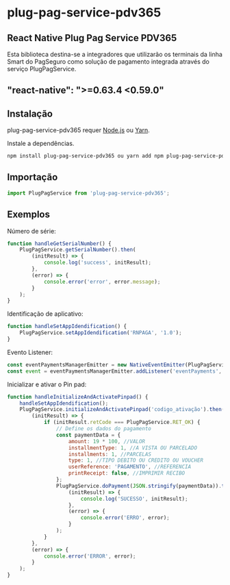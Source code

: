# plug-pag-service-pdv365

## React Native Plug Pag Service PDV365

Esta biblioteca destina-se a integradores que utilizarão os terminais da linha Smart do
PagSeguro como solução de pagamento integrada através do serviço PlugPagService.

## "react-native": ">=0.63.4 <0.59.0"

## Instalação

plug-pag-service-pdv365 requer [Node.js](https://nodejs.org/) ou [Yarn](https://yarnpkg.com).

Instale a dependências.

```sh
npm install plug-pag-service-pdv365 ou yarn add npm plug-pag-service-pdv365
```

## Importação

```javascript
import PlugPagService from 'plug-pag-service-pdv365';
```

## Exemplos

Número de série:

```javascript
function handleGetSerialNumber() {
	PlugPagService.getSerialNumber().then(
		(initResult) => {
			console.log('success', initResult);
		},
		(error) => {
			console.error('error', error.message);
		}
	);
}
```

Identificação de aplicativo:

```javascript
function handleSetAppIdendification() {
	PlugPagService.setAppIdendification('RNPAGA', '1.0');
}
```

Evento Listener:

```javascript
const eventPaymentsManagerEmitter = new NativeEventEmitter(PlugPagService);
const event = eventPaymentsManagerEmitter.addListener('eventPayments', (reminder) => console.log(reminder));
```

Inicializar e ativar o Pin pad:

```javascript
function handleInitializeAndActivatePinpad() {
	handleSetAppIdendification();
	PlugPagService.initializeAndActivatePinpad('codigo_ativação').then(
		(initResult) => {
			if (initResult.retCode === PlugPagService.RET_OK) {
				// Define os dados do pagamento
				const paymentData = {
					amount: 19 * 100, //VALOR
					installmentType: 1, //A VISTA OU PARCELADO
					installments: 1, //PARCELAS
					type: 1, //TIPO DEBITO OU CREDITO OU VOUCHER
					userReference: 'PAGAMENTO', //REFERENCIA
					printReceipt: false, //IMPRIMIR RECIBO
				};
				PlugPagService.doPayment(JSON.stringify(paymentData)).then(
					(initResult) => {
						console.log('SUCESSO', initResult);
					},
					(error) => {
						console.error('ERRO', error);
					}
				);
			}
		},
		(error) => {
			console.error('ERROR', error);
		}
	);
}
```
